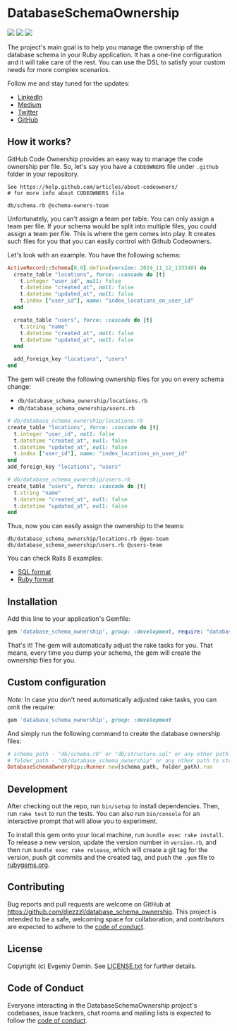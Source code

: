# DatabaseSchemaOwnership

[![](https://badge.fury.io/rb/database_schema_ownership.svg)](https://badge.fury.io/rb/database_schema_ownership)
[![](https://github.com/djezzzl/database_schema_ownership/actions/workflows/tests.yml/badge.svg?branch=master)](https://github.com/djezzzl/database_schema_ownership/actions/workflows/tests.yml?query=event%3Aschedule)
[![](https://github.com/djezzzl/database_schema_ownership/actions/workflows/rubocop.yml/badge.svg?branch=master)](https://github.com/djezzzl/database_schema_ownership/actions/workflows/rubocop.yml?query=event%3Aschedule)

The project's main goal is to help you manage the ownership of the database schema in your Ruby application.
It has a one-line configuration and it will take care of the rest.
You can use the DSL to satisfy your custom needs for more complex scenarios.

Follow me and stay tuned for the updates:
- [LinkedIn](https://www.linkedin.com/in/evgeniydemin/)
- [Medium](https://evgeniydemin.medium.com/)
- [Twitter](https://twitter.com/EvgeniyDemin/)
- [GitHub](https://github.com/djezzzl)

## How it works?

GitHub Code Ownership provides an easy way to manage the code ownership per file.
So, let's say you have a `CODEOWNERS` file under `.github` folder in your repository.

```
See https://help.github.com/articles/about-codeowners/
# for more info about CODEOWNERS file

db/schema.rb @schema-owners-team
```

Unfortunately, you can't assign a team per table. You can only assign a team per file.
If your schema would be split into multiple files, you could assign a team per file.
This is where the gem comes into play. It creates such files for you that you can easily control with Github Codeowners.

Let's look with an example. You have the following schema:
```ruby
ActiveRecord::Schema[8.0].define(version: 2024_11_12_133340) do
  create_table "locations", force: :cascade do |t|
    t.integer "user_id", null: false
    t.datetime "created_at", null: false
    t.datetime "updated_at", null: false
    t.index ["user_id"], name: "index_locations_on_user_id"
  end

  create_table "users", force: :cascade do |t|
    t.string "name"
    t.datetime "created_at", null: false
    t.datetime "updated_at", null: false
  end

  add_foreign_key "locations", "users"
end
```

The gem will create the following ownership files for you on every schema change:
- `db/database_schema_ownership/locations.rb`
- `db/database_schema_ownership/users.rb`

```ruby
# db/database_schema_ownership/locations.rb
create_table "locations", force: :cascade do |t|
  t.integer "user_id", null: false
  t.datetime "created_at", null: false
  t.datetime "updated_at", null: false
  t.index ["user_id"], name: "index_locations_on_user_id"
end
add_foreign_key "locations", "users"

# db/database_schema_ownership/users.rb
create_table "users", force: :cascade do |t|
  t.string "name"
  t.datetime "created_at", null: false
  t.datetime "updated_at", null: false
end
```

Thus, now you can easily assign the ownership to the teams:
```
db/database_schema_ownership/locations.rb @geo-team
db/database_schema_ownership/users.rb @users-team
```

You can check Rails 8 examples:
- [SQL format](https://github.com/djezzzl/database_schema_ownership/tree/master/rails8-example/db/database_schema_ownership)
- [Ruby format](https://github.com/djezzzl/database_schema_ownership/tree/master/rails8-sql-example/db/database_schema_ownership)

## Installation

Add this line to your application's Gemfile:

```ruby
gem 'database_schema_ownership', group: :development, require: "database_schema_ownership/railtie"
```

That's it! The gem will automatically adjust the rake tasks for you. 
That means, every time you dump your schema, the gem will create the ownership files for you.

## Custom configuration

*Note:* In case you don't need automatically adjusted rake tasks, you can omit the require:

```ruby
gem 'database_schema_ownership', group: :development
```

And simply run the following command to create the database ownership files:
```ruby
# schema_path - "db/schema.rb" or "db/structure.sql" or any other path
# folder_path - "db/database_schema_ownership" or any other path to store the ownership files
DatabaseSchemaOwnership::Runner.new(schema_path, folder_path).run
```

## Development

After checking out the repo, run `bin/setup` to install dependencies. Then, run `rake test` to run the tests. You can also run `bin/console` for an interactive prompt that will allow you to experiment.

To install this gem onto your local machine, run `bundle exec rake install`. To release a new version, update the version number in `version.rb`, and then run `bundle exec rake release`, which will create a git tag for the version, push git commits and the created tag, and push the `.gem` file to [rubygems.org](https://rubygems.org).

## Contributing

Bug reports and pull requests are welcome on GitHub at https://github.com/djezzzl/database_schema_ownership. This project is intended to be a safe, welcoming space for collaboration, and contributors are expected to adhere to the [code of conduct](https://github.com/djezzzl/database_schema_ownership/blob/master/CODE_OF_CONDUCT.md).

## License

Copyright (c) Evgeniy Demin. See [LICENSE.txt](https://github.com/djezzzl/database_schema_ownership/blob/master/LICENSE.txt) for further details.

## Code of Conduct

Everyone interacting in the DatabaseSchemaOwnership project's codebases, issue trackers, chat rooms and mailing lists is expected to follow the [code of conduct](https://github.com/djezzzl/database_schema_ownership/blob/master/CODE_OF_CONDUCT.md).
